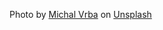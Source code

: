<span>Photo by <a href="https://unsplash.com/@mis_hik?utm_source=unsplash&amp;utm_medium=referral&amp;utm_content=creditCopyText">Michal Vrba</a> on <a href="https://unsplash.com/s/photos/chess?utm_source=unsplash&amp;utm_medium=referral&amp;utm_content=creditCopyText">Unsplash</a></span>
